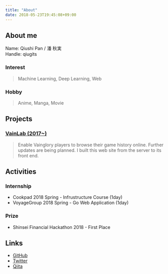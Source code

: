 ```yaml
---
title: "About"
date: 2018-05-23T19:45:08+09:00
---
```


## About me
Name: Qiushi Pan / 潘 秋実  
Handle: qiugits

### Interest
> Machine Learning, Deep Learning, Web

### Hobby
> Anime, Manga, Movie


## Projects
### [VainLab (2017~)](https://vainlab.gitshell.net)
> Enable Vainglory players to browse their game history online. Further updates are being planned. I built this web site from the server to its front end.


## Activities
### Internship
- Cookpad 2018 Spring - Infrustructure Course (1day)
- VoyageGroup 2018 Spring - Go Web Application (1day)

### Prize
- Shinsei Financial Hackathon 2018 - First Place


## Links
- [GitHub](https://github.com/qiugits)
- [Twitter](https://twitter.com/qiugits)
- [Qiita](https://qiita.com/qiugits)

